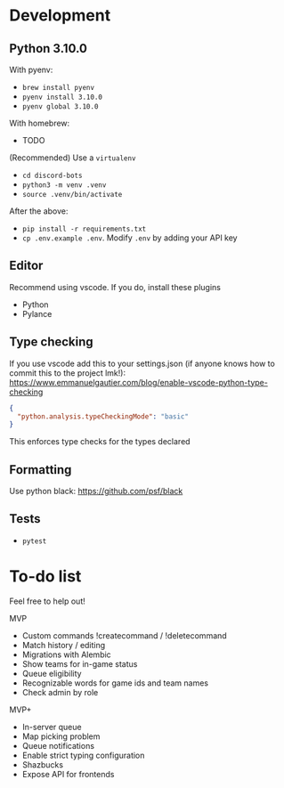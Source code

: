 # Development

## Python 3.10.0
With pyenv:
- `brew install pyenv`
- `pyenv install 3.10.0`
- `pyenv global 3.10.0`

With homebrew:
- TODO

(Recommended) Use a `virtualenv`
- `cd discord-bots`
- `python3 -m venv .venv`
- `source .venv/bin/activate`

After the above:
- `pip install -r requirements.txt`
- `cp .env.example .env`. Modify `.env` by adding your API key


## Editor
Recommend using vscode. If you do, install these plugins
- Python
- Pylance

## Type checking
If you use vscode add this to your settings.json (if anyone knows how to commit
this to the project lmk!):
https://www.emmanuelgautier.com/blog/enable-vscode-python-type-checking
```json
{
  "python.analysis.typeCheckingMode": "basic"
}
```

This enforces type checks for the types declared

## Formatting
Use python black: https://github.com/psf/black

## Tests
- `pytest`

# To-do list

Feel free to help out!

MVP
- Custom commands !createcommand / !deletecommand
- Match history / editing
- Migrations with Alembic
- Show teams for in-game status
- Queue eligibility
- Recognizable words for game ids and team names
- Check admin by role

MVP+
- In-server queue
- Map picking problem
- Queue notifications
- Enable strict typing configuration
- Shazbucks
- Expose API for frontends
